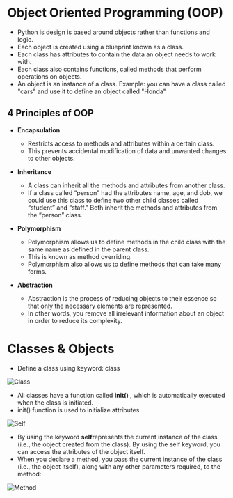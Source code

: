 # Object Oriented Programming (OOP)

- Python is design is based around objects rather than functions and logic.
- Each object is created using a blueprint known as a class.
- Each class has attributes to contain the data an object needs to work with.
- Each class also contains functions, called methods that perform operations on objects.
- An object is an instance of a class. Example: you can have a class called "cars" and use it to define an object called "Honda"

## 4 Principles of OOP
- <b>Encapsulation</b>
    - Restricts access to methods and attributes within a certain class. 
    - This prevents accidental modification of data and unwanted changes to other objects.

- <b>Inheritance</b>
    - A class can inherit all the methods and attributes from another class. 
    - If a class called “person” had the attributes name, age, and dob, we could use this class to define two other child classes called “student” and “staff.” Both inherit the methods and attributes from the “person” class.

- <b>Polymorphism</b>
    - Polymorphism allows us to define methods in the child class with the same name as defined in the parent class. 
    - This is known as method overriding. 
    - Polymorphism also allows us to define methods that can take many forms.

- <b>Abstraction</b>
    - Abstraction is the process of reducing objects to their essence so that only the necessary elements are represented. 
    - In other words, you remove all irrelevant information about an object in order to reduce its complexity.

# Classes & Objects
- Define a class using keyword: class

![Class](https://user-images.githubusercontent.com/111991325/214202702-b1c95b5c-130f-4dbb-b713-d2f05016833d.jpg)

- All classes have a function called <b> init() </b>, which is automatically executed when the class is initiated. 
- init() function is used to initialize attributes

![Self](https://user-images.githubusercontent.com/111991325/214204156-7ee0c973-b3fd-4e72-8e3e-9d9332c27de7.jpg)

- By using the keyword <b>self</b>represents the current instance of the class (i.e., the object created from the class). By using the self keyword, you can access the attributes of the object itself.
- When you declare a method, you pass the current instance of the class (i.e., the object itself), along with any other parameters required, to the method:

![Method](https://user-images.githubusercontent.com/111991325/214204379-a5c5039a-a0d7-4d54-9804-4a1431e88837.jpg)
